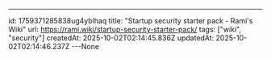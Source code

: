 ---
id: 1759371285838ug4yblhaq
title: "Startup security starter pack - Rami's Wiki"
url: https://rami.wiki/startup-security-starter-pack/
tags: ["wiki", "security"]
createdAt: 2025-10-02T02:14:45.836Z
updatedAt: 2025-10-02T02:14:46.237Z
---None
